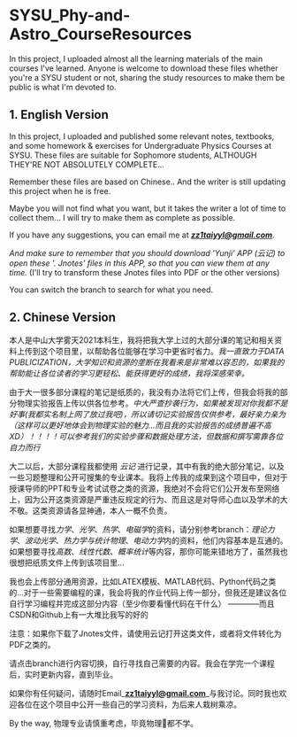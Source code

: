 # SYSU_Phy-and-Astro_CourseResources

In this project, I uploaded almost all the learning materials of the main courses I've learned. Anyone is welcome to download these files whether you're a SYSU student or not, sharing the study resources to make them be public is what I'm devoted to.

## 1. English Version

In this project, I uploaded and published some relevant notes, textbooks, and some homework & exercises for Undergraduate Physics Courses at SYSU. These files are suitable for Sophomore students, ALTHOUGH THEY'RE NOT ABSOLUTELY COMPLETE...

Remember these files are based on Chinese..  And the writer is still updating this project when he is free.

Maybe you will not find what you want, but it takes the writer a lot of time to collect them... I will try to make them as complete as possible.

If you have any suggestions, you can email me at _**zz1taiyyl@gmail.com**_. 

*And make sure to remember that you should download 'Yunji' APP (云记) to open these '. Jnotes' files in this APP, so that you can view them at any time.* (I'll try to transform these Jnotes files into PDF or the other versions)

You can switch the branch to search for what you need.

## 2. Chinese Version

本人是中山大学雾天2021本科生，我将把我大学上过的大部分课的笔记和相关资料上传到这个项目里，以帮助各位能够在学习中更省时省力。_*我一直致力于DATA PUBLICIZATION，大学知识和资源的垄断在我看来是非常难以容忍的，如果我的帮助能让各位读者的学习更轻松、能获得更好的成绩，我将深感荣幸。*_

由于大一很多部分课程的笔记是纸质的，我没有办法将它们上传，但我会将我的部分物理实验报告上传以供各位参考。_*中大严查抄袭行为，如果被发现对你我都不是好事(我都实名制上网了放过我吧)，所以请切记实验报告仅供参考，最好亲力亲为（这样可以更好地体会到物理实验的魅力...而且我的实验报告的成绩普遍不高XD）！！！！可以参考我们的实验步骤和数据处理方法，但数据和撰写需靠各位自力而行*_

大二以后，大部分课程我都使用 *云记* 进行记录，其中有我的绝大部分笔记，以及一些习题整理和公开可搜集的专业课本。我将上传我的成果到这个项目中，但对于授课导师的PPT和专业考试试卷之类的资源，我绝对不会将它们公开发布至网络上，因为公开这类资源是严重违反规定的行为、而且这是对导师心血以及学术的大不敬。这类资源请各显神通，本人一概不负责。

如果想要寻找*力学*、*光学*、*热学*、*电磁学*的资料，请分别参考branch：*理论力学*、*波动光学*、*热力学与统计物理*、*电动力学*内的资料，他们内容基本是互通的。
如果想要寻找*高数*、*线性代数*、*概率统计*等内容，那你可能来错地方了，虽然我也很想把纸质文件上传到该项目里...

我也会上传部分通用资源，比如LATEX模板、MATLAB代码、Python代码之类的...对于一些需要编程的课，我会将我的作业代码上传一部分，但我还是建议各位自行学习编程并完成这部分内容（至少你要看懂代码在干什么） ————而且CSDN和Github上有一大堆比我写的好的

注意：如果你下载了Jnotes文件，请使用云记打开这类文件，或者将文件转化为PDF之类的。

请点击branch进行内容切换，自行寻找自己需要的内容。我会在学完一个课程后，实时更新内容，直到毕业。

如果你有任何疑问，请随时Email_**zz1taiyyl@gmail.com**_与我讨论。同时我也欢迎各位在这个项目中公开一些自己的学习资料，为后来人栽树乘凉。

By the way, 物理专业请慎重考虑，毕竟物理🐶都不学。
